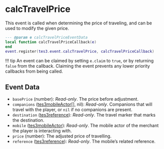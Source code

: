 <!---
	This file is autogenerated. Do not edit this file manually. Your changes will be ignored.
	More information: https://github.com/MWSE/MWSE/tree/master/docs
-->

# calcTravelPrice

This event is called when determining the price of traveling, and can be used to modify the given price.

```lua
--- @param e calcTravelPriceEventData
local function calcTravelPriceCallback(e)
end
event.register(tes3.event.calcTravelPrice, calcTravelPriceCallback)
```

!!! tip
	An event can be claimed by setting `e.claim` to `true`, or by returning `false` from the callback. Claiming the event prevents any lower priority callbacks from being called.

## Event Data

* `basePrice` (number): *Read-only*. The price before adjustment.
* `companions` ([tes3mobileActor](../../types/tes3mobileActor)[], nil): *Read-only*. Companions that will travel with the player, or `nil` if no companions are present.
* `destination` ([tes3reference](../../types/tes3reference)): *Read-only*. The travel marker that marks the destination.
* `mobile` ([tes3mobileActor](../../types/tes3mobileActor)): *Read-only*. The mobile actor of the merchant the player is interacting with.
* `price` (number): The adjusted price of travelling.
* `reference` ([tes3reference](../../types/tes3reference)): *Read-only*. The mobile’s related reference.

